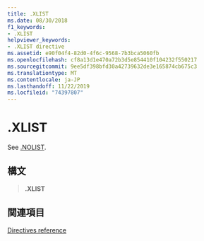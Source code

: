 ```yaml
---
title: .XLIST
ms.date: 08/30/2018
f1_keywords:
- .XLIST
helpviewer_keywords:
- .XLIST directive
ms.assetid: e90f04f4-82d0-4f6c-9568-7b3bca5060fb
ms.openlocfilehash: cf8a13d1e470a72b3d5e854410f104232f550217
ms.sourcegitcommit: 9ee5df398bfd30a42739632de3e165874cb675c3
ms.translationtype: MT
ms.contentlocale: ja-JP
ms.lasthandoff: 11/22/2019
ms.locfileid: "74397807"
---
```

# <a name="xlist"></a>.XLIST

See [.NOLIST](../../assembler/masm/dot-nolist.md).

## <a name="syntax"></a>構文

> **.XLIST**

## <a name="see-also"></a>関連項目

[Directives reference](directives-reference.md)
